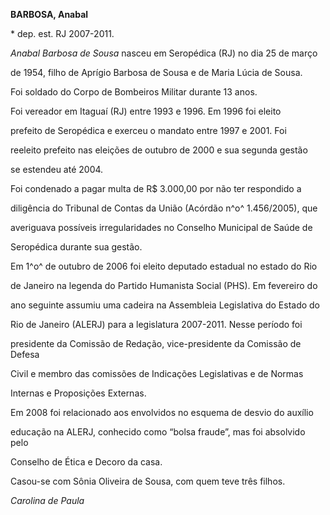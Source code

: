 **BARBOSA, Anabal**



\* dep. est. RJ 2007-2011.



*Anabal Barbosa de Sousa* nasceu em Seropédica (RJ) no dia 25 de março

de 1954, filho de Aprígio Barbosa de Sousa e de Maria Lúcia de Sousa.



Foi soldado do Corpo de Bombeiros Militar durante 13 anos.



Foi vereador em Itaguaí (RJ) entre 1993 e 1996. Em 1996 foi eleito

prefeito de Seropédica e exerceu o mandato entre 1997 e 2001. Foi

reeleito prefeito nas eleições de outubro de 2000 e sua segunda gestão

se estendeu até 2004.



Foi condenado a pagar multa de R\$ 3.000,00 por não ter respondido a

diligência do Tribunal de Contas da União (Acórdão n^o^ 1.456/2005), que

averiguava possíveis irregularidades no Conselho Municipal de Saúde de

Seropédica durante sua gestão.



Em 1^o^ de outubro de 2006 foi eleito deputado estadual no estado do Rio

de Janeiro na legenda do Partido Humanista Social (PHS). Em fevereiro do

ano seguinte assumiu uma cadeira na Assembleia Legislativa do Estado do

Rio de Janeiro (ALERJ) para a legislatura 2007-2011. Nesse período foi

presidente da Comissão de Redação, vice-presidente da Comissão de Defesa

Civil e membro das comissões de Indicações Legislativas e de Normas

Internas e Proposições Externas.



Em 2008 foi relacionado aos envolvidos no esquema de desvio do auxílio

educação na ALERJ, conhecido como “bolsa fraude”, mas foi absolvido pelo

Conselho de Ética e Decoro da casa.



Casou-se com Sônia Oliveira de Sousa, com quem teve três filhos.



*Carolina de Paula*



